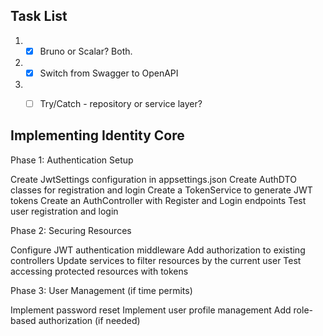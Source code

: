 ## Task List
1. - [X] Bruno or Scalar? Both.
2. - [X] Switch from Swagger to OpenAPI
2. - [ ] Try/Catch - repository or service layer?




## Implementing Identity Core
Phase 1: Authentication Setup

Create JwtSettings configuration in appsettings.json
Create AuthDTO classes for registration and login
Create a TokenService to generate JWT tokens
Create an AuthController with Register and Login endpoints
Test user registration and login

Phase 2: Securing Resources

Configure JWT authentication middleware
Add authorization to existing controllers
Update services to filter resources by the current user
Test accessing protected resources with tokens

Phase 3: User Management (if time permits)

Implement password reset
Implement user profile management
Add role-based authorization (if needed)


